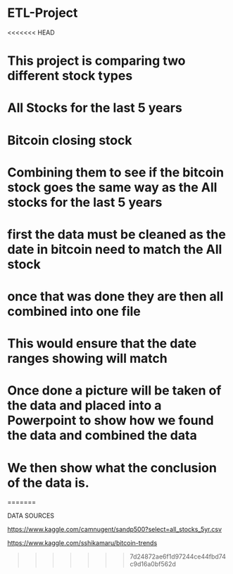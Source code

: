 # ETL-Project
<<<<<<< HEAD
# This project is comparing two different stock types

# All Stocks for the last 5 years
# Bitcoin closing stock

# Combining them to see if the bitcoin stock goes the same way as the All stocks for the last 5 years

# first the data must be cleaned as the date in bitcoin need to match the All stock

# once that was done they are then all combined into one file

# This would ensure that the date ranges showing will match

# Once done a picture will be taken of the data and placed into a Powerpoint to show how we found the data and combined the data

# We then show what the conclusion of the data is.
=======

DATA SOURCES

https://www.kaggle.com/camnugent/sandp500?select=all_stocks_5yr.csv

https://www.kaggle.com/sshikamaru/bitcoin-trends

>>>>>>> 7d24872ae6f1d97244ce44fbd74c9d16a0bf562d
